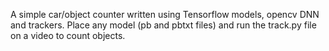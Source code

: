 A simple car/object counter written using Tensorflow models, opencv DNN and trackers. Place any model (pb and pbtxt files) and run the track.py file on a video to count objects.
